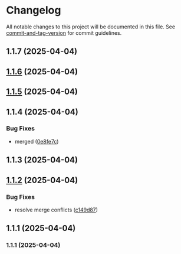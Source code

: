 # Changelog

All notable changes to this project will be documented in this file. See [commit-and-tag-version](https://github.com/absolute-version/commit-and-tag-version) for commit guidelines.

## 1.1.7 (2025-04-04)

## [1.1.6](https://github.com/sesamyab/wordpress-sesamy-2/compare/v1.1.5...v1.1.6) (2025-04-04)

## [1.1.5](https://github.com/sesamyab/wordpress-sesamy-2/compare/v1.1.4...v1.1.5) (2025-04-04)

## 1.1.4 (2025-04-04)


### Bug Fixes

* merged ([0e8fe7c](https://github.com/sesamyab/wordpress-sesamy-2/commit/0e8fe7c10863c0a5c5748f3da00096777f4bb986))

## 1.1.3 (2025-04-04)

## [1.1.2](https://github.com/sesamyab/wordpress-sesamy-2/compare/v1.2.1...v1.1.2) (2025-04-04)

### Bug Fixes

- resolve merge conflicts ([c149d87](https://github.com/sesamyab/wordpress-sesamy-2/commit/c149d872272d1125265dafb8173ecdad300f4e68))

## 1.1.1 (2025-04-04)

### 1.1.1 (2025-04-04)

